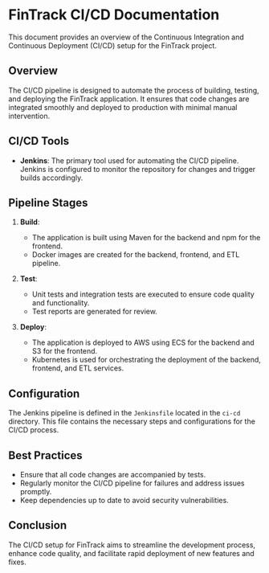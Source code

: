 # FinTrack CI/CD Documentation

This document provides an overview of the Continuous Integration and Continuous Deployment (CI/CD) setup for the FinTrack project.

## Overview

The CI/CD pipeline is designed to automate the process of building, testing, and deploying the FinTrack application. It ensures that code changes are integrated smoothly and deployed to production with minimal manual intervention.

## CI/CD Tools

- **Jenkins**: The primary tool used for automating the CI/CD pipeline. Jenkins is configured to monitor the repository for changes and trigger builds accordingly.

## Pipeline Stages

1. **Build**: 
   - The application is built using Maven for the backend and npm for the frontend.
   - Docker images are created for the backend, frontend, and ETL pipeline.

2. **Test**: 
   - Unit tests and integration tests are executed to ensure code quality and functionality.
   - Test reports are generated for review.

3. **Deploy**: 
   - The application is deployed to AWS using ECS for the backend and S3 for the frontend.
   - Kubernetes is used for orchestrating the deployment of the backend, frontend, and ETL services.

## Configuration

The Jenkins pipeline is defined in the `Jenkinsfile` located in the `ci-cd` directory. This file contains the necessary steps and configurations for the CI/CD process.

## Best Practices

- Ensure that all code changes are accompanied by tests.
- Regularly monitor the CI/CD pipeline for failures and address issues promptly.
- Keep dependencies up to date to avoid security vulnerabilities.

## Conclusion

The CI/CD setup for FinTrack aims to streamline the development process, enhance code quality, and facilitate rapid deployment of new features and fixes.